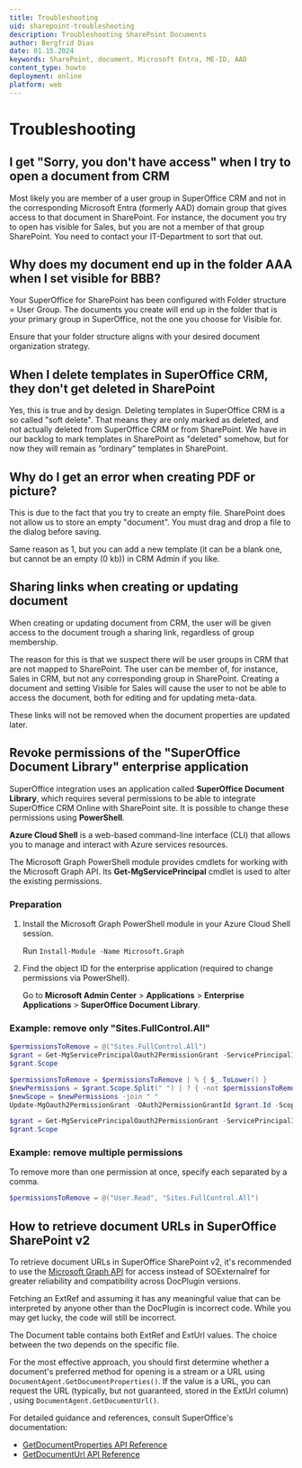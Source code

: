 ```yaml
---
title: Troubleshooting
uid: sharepoint-troubleshooting
description: Troubleshooting SharePoint Documents
author: Bergfrid Dias
date: 01.15.2024
keywords: SharePoint, document, Microsoft Entra, ME-ID, AAD
content_type: howto
deployment: online
platform: web
---
```


# Troubleshooting

## I get "Sorry, you don't have access" when I try to open a document from CRM​

Most likely you are member of a user group in SuperOffice CRM and not in the corresponding Microsoft Entra (formerly AAD) domain group that gives access to that document in SharePoint. For instance, the document you try to open has visible for Sales, but you are not a member of that group SharePoint. You need to contact your IT-Department to sort that out.​

## Why does my document end up in the folder AAA when I set visible for BBB? ​

Your SuperOffice for SharePoint has been configured with Folder structure = User Group. The documents you create will end up in the folder that is your primary group in SuperOffice, not the one you choose for Visible for. ​

 Ensure that your folder structure aligns with your desired document organization strategy.

## When I delete templates in SuperOffice CRM, they don't get deleted in SharePoint​

Yes, this is true and by design. Deleting templates in SuperOffice CRM is a so called "soft delete". That means they are only marked as deleted, and not actually deleted from SuperOffice CRM or from SharePoint. We have in our backlog to mark templates in SharePoint as "deleted" somehow, but for now they will remain as “ordinary” templates in SharePoint.​

## Why do I get an error when creating PDF or picture?​

This is due to the fact that you try to create an empty file. SharePoint does not allow us to store an empty "document". You must drag and drop a file to the dialog before saving.​

Same reason as 1, but you can add a new template (it can be a blank one, but cannot be an empty (0 kb)) in CRM Admin​ if you like.

## Sharing links when creating or updating document

When creating or updating document from CRM, the user will be given access to the document trough a sharing link, regardless of group membership​.

The reason for this is that we suspect there will be user groups in CRM that are not mapped to SharePoint. The user can be member of, for instance, Sales in CRM, but not any corresponding group in SharePoint. Creating a document and setting Visible for Sales will cause the user to not be able to access the document, both for editing and for updating meta-data.​

These links will not be removed when the document properties are updated later.​

## Revoke permissions of the "SuperOffice Document Library" enterprise application

SuperOffice integration uses an application called **SuperOffice Document Library**, which requires several permissions to be able to integrate SuperOffice CRM Online with SharePoint site. It is possible to change these permissions using **PowerShell**.

**Azure Cloud Shell** is a web-based command-line interface (CLI) that allows you to manage and interact with Azure services resources.​

The Microsoft Graph PowerShell module provides cmdlets for working with the Microsoft Graph API. Its **Get-MgServicePrincipal** cmdlet is used to alter the existing permissions.​

### Preparation

1. Install the Microsoft Graph PowerShell module in your Azure Cloud Shell session.

    Run `Install-Module -Name Microsoft.Graph`

2. Find the object ID for the enterprise application (required to change permissions via PowerShell).

    Go to **Microsoft Admin Center** > **Applications** > **Enterprise Applications** > **SuperOffice Document Library**.

### Example: remove only "Sites.FullControl.All"

```powershell
$permissionsToRemove = @("Sites.FullControl.All")
$grant = Get-MgServicePrincipalOauth2PermissionGrant -ServicePrincipalId [your Object Id]
$grant.Scope

$permissionsToRemove = $permissionsToRemove | % { $_.ToLower() }
$newPermissions = $grant.Scope.Split(" ") | ? { -not $permissionsToRemove.Contains($_.ToLower()) }
$newScope = $newPermissions -join " "
Update-MgOauth2PermissionGrant -OAuth2PermissionGrantId $grant.Id -Scope $newScope

$grant = Get-MgServicePrincipalOauth2PermissionGrant -ServicePrincipalId [your Object Id]
$grant.Scope
```

### Example: remove multiple permissions

To remove more than one permission at once, specify each separated by a comma.

```powershell
$permissionsToRemove = @("User.Read", "Sites.FullControl.All")
```

## How to retrieve document URLs in SuperOffice SharePoint v2

To retrieve document URLs in SuperOffice SharePoint v2, it's recommended to use the [Microsoft Graph API][1] for access instead of SOExternalref for greater reliability and compatibility across DocPlugin versions.

Fetching an ExtRef and assuming it has any meaningful value that can be interpreted by anyone other than the DocPlugin is incorrect code. While you may get lucky, the code will still be incorrect.

The Document table contains both ExtRef and ExtUrl values. The choice between the two depends on the specific file.

For the most effective approach, you should first determine whether a document's preferred method for opening is a stream or a URL using `DocumentAgent.GetDocumentProperties()`. If the value is a URL, you can request the URL (typically, but not guaranteed, stored in the ExtUrl column) , using `DocumentAgent.GetDocumentUrl()`.

For detailed guidance and references, consult SuperOffice's documentation:

* [GetDocumentProperties API Reference][2]
* [GetDocumentUrl API Reference][3]

<!-- Referenced links -->
[1]: https://docs.microsoft.com/en-us/graph/api/overview
[2]: ../../../api/reference/restful/rest/Document/v1DocumentEntity_GetDocumentProperties.md
[3]: ../../../api/reference/restful/rest/Document/v1DocumentEntity_GetDocumentUrl.md
